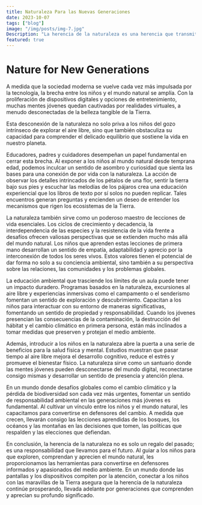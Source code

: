 ```yaml
---
title: Naturaleza Para las Nuevas Generaciones
date: 2023-10-07
tags: ["blog"]
image: "/img/posts/img-7.jpg"
Description: "La herencia de la naturaleza es una herencia que transmitimos a las generaciones que vienen después. En una era dominada por pantallas y experiencias virtuales, ¿cómo inculcamos un profundo amor y aprecio por el mundo natural en los corazones de nuestros jóvenes? Este artículo explora la importancia de introducir a los niños en las maravillas de la naturaleza, fomentar una comprensión que va más allá de los libros de texto y crear guardianes que protegerán el futuro de nuestro planeta."
featured: true
---
```


# Nature for New Generations

A medida que la sociedad moderna se vuelve cada vez más impulsada por la tecnología, la brecha entre los niños y el mundo natural se amplía. Con la proliferación de dispositivos digitales y opciones de entretenimiento, muchas mentes jóvenes quedan cautivadas por realidades virtuales, a menudo desconectadas de la belleza tangible de la Tierra. 

Esta desconexión de la naturaleza no solo priva a los niños del gozo intrínseco de explorar el aire libre, sino que también obstaculiza su capacidad para comprender el delicado equilibrio que sostiene la vida en nuestro planeta.

Educadores, padres y cuidadores desempeñan un papel fundamental en cerrar esta brecha. Al exponer a los niños al mundo natural desde temprana edad, podemos inculcar un sentido de asombro y curiosidad que sienta las bases para una conexión de por vida con la naturaleza. La acción de observar los detalles intrincados de los pétalos de una flor, sentir la tierra bajo sus pies y escuchar las melodías de los pájaros crea una educación experiencial que los libros de texto por sí solos no pueden replicar. Tales encuentros generan preguntas y encienden un deseo de entender los mecanismos que rigen los ecosistemas de la Tierra.

La naturaleza también sirve como un poderoso maestro de lecciones de vida esenciales. Los ciclos de crecimiento y decadencia, la interdependencia de las especies y la resistencia de la vida frente a desafíos ofrecen valiosas perspectivas que se extienden mucho más allá del mundo natural. Los niños que aprenden estas lecciones de primera mano desarrollan un sentido de empatía, adaptabilidad y aprecio por la interconexión de todos los seres vivos. Estos valores tienen el potencial de dar forma no solo a su conciencia ambiental, sino también a su perspectiva sobre las relaciones, las comunidades y los problemas globales.

La educación ambiental que trasciende los límites de un aula puede tener un impacto duradero. Programas basados en la naturaleza, excursiones al aire libre y experiencias inmersivas como el campamento o el senderismo fomentan un sentido de exploración y descubrimiento. Capacitan a los niños para interactuar con su entorno de maneras significativas, fomentando un sentido de propiedad y responsabilidad. Cuando los jóvenes presencian las consecuencias de la contaminación, la destrucción del hábitat y el cambio climático en primera persona, están más inclinados a tomar medidas que preserven y protejan el medio ambiente.

Además, introducir a los niños en la naturaleza abre la puerta a una serie de beneficios para la salud física y mental. Estudios muestran que pasar tiempo al aire libre mejora el desarrollo cognitivo, reduce el estrés y promueve el bienestar físico. La naturaleza sirve como un santuario donde las mentes jóvenes pueden desconectarse del mundo digital, reconectarse consigo mismas y desarrollar un sentido de presencia y atención plena.

En un mundo donde desafíos globales como el cambio climático y la pérdida de biodiversidad son cada vez más urgentes, fomentar un sentido de responsabilidad ambiental en las generaciones más jóvenes es fundamental. Al cultivar un vínculo entre los niños y el mundo natural, les capacitamos para convertirse en defensores del cambio. A medida que crecen, llevarán consigo las lecciones aprendidas de los bosques, los océanos y las montañas en las decisiones que tomen, las políticas que respalden y las elecciones que defiendan.

En conclusión, la herencia de la naturaleza no es solo un regalo del pasado; es una responsabilidad que llevamos para el futuro. Al guiar a los niños para que exploren, comprendan y aprecien el mundo natural, les proporcionamos las herramientas para convertirse en defensores informados y apasionados del medio ambiente. En un mundo donde las pantallas y los dispositivos compiten por la atención, conectar a los niños con las maravillas de la Tierra asegura que la herencia de la naturaleza continúe prosperando, llevada adelante por generaciones que comprenden y aprecian su profundo significado.